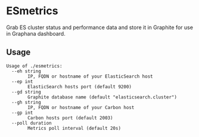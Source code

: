 ESmetrics
=========
Grab ES cluster status and performance data and store it in Graphite for use in Graphana dashboard.

Usage
-----
    Usage of ./esmetrics:
      --eh string
        	IP, FQDN or hostname of your ElasticSearch host
      --ep int
        	ElasticSearch hosts port (default 9200)
      --gd string
        	Graphite database name (default "elasticsearch.cluster")
      --gh string
        	IP, FQDN or hostname of your Carbon host
      --gp int
        	Carbon hosts port (default 2003)
      --poll duration
        	Metrics poll interval (default 20s)
